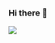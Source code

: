 ### Hi there 👋

<img src="https://github-readme-stats.vercel.app/api?username=bablvsj&show_icons=true&icon_color=CE1D2D&text_color=718096&bg_color=ffffff&hide_title=true" />
